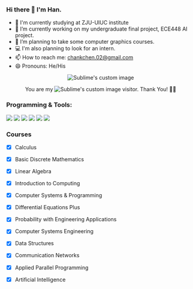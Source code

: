 ### Hi there 👋 I'm Han.

<!--
**HanChennn/HanChennn** is a ✨ _special_ ✨ repository because its `README.md` (this file) appears on your GitHub profile.

Here are some ideas to get you started:

- 🔭 I’m currently working on ...
- 🌱 I’m currently learning ...
- 👯 I’m looking to collaborate on ...
- 🤔 I’m looking for help with ...
- 💬 Ask me about ...
- 📫 How to reach me: ...
- 😄 Pronouns: ...
- ⚡ Fun fact: ...
![Top Langs](https://github-readme-stats.vercel.app/api/top-langs/?username=HanChennn&layout=compact&theme=tokyonight)
-->
- 🫡 I'm currently studying at ZJU-UIUC institute
- 🔭 I’m currently working on my undergraduate final project, ECE448 AI project.
- 🌱 I’m planning to take some computer graphics courses.
- 💻 I'm also planning to look for an intern.
- 📫 How to reach me: chankchen.02@gmail.com
- 😄 Pronouns: He/His

<p align="center">
  <img src="https://github-readme-stats.vercel.app/api?username=HanChennn&show_icons=true&theme=transparent?raw=true" alt="Sublime's custom image"/>
</p>

<p align="center">
You are my 
  <img src="https://profile-counter.glitch.me/HanChennn/count.svg?raw=true" alt="Sublime's custom image"/>
visitor. Thank You! 🫶🫶
</p>

### 	Programming & Tools: 
![](https://img.shields.io/badge/Python-3776AB?style=for-the-badge&logo=python&logoColor=white) ![](https://img.shields.io/badge/C-00599C?style=for-the-badge&logo=c&logoColor=white) ![](https://img.shields.io/badge/C%2B%2B-00599C?style=for-the-badge&logo=c%2B%2B&logoColor=white) ![](https://img.shields.io/badge/TensorFlow-FF6F00?style=for-the-badge&logo=tensorflow&logoColor=white) ![](https://img.shields.io/badge/GIT-E44C30?style=for-the-badge&logo=git&logoColor=white) ![](https://img.shields.io/badge/Unity-100000?style=for-the-badge&logo=unity&logoColor=white)


### Courses
- [x] Calculus
- [x] Basic Discrete Mathematics
- [x] Linear Algebra
- [x] Introduction to Computing
- [x] Computer Systems & Programming
- [x] Differential Equations Plus
- [x] Probability with Engineering Applications
- [x] Computer Systems Engineering
- [x] Data Structures
- [x] Communication Networks
- [x] Applied Parallel Programming
- [x] Artificial Intelligence




